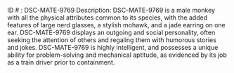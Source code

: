 ID # : DSC-MATE-9769
Description: DSC-MATE-9769 is a male monkey with all the physical attributes common to its species, with the added features of large nerd glasses, a stylish mohawk, and a jade earring on one ear. DSC-MATE-9769 displays an outgoing and social personality, often seeking the attention of others and regaling them with humorous stories and jokes. DSC-MATE-9769 is highly intelligent, and possesses a unique ability for problem-solving and mechanical aptitude, as evidenced by its job as a train driver prior to containment.